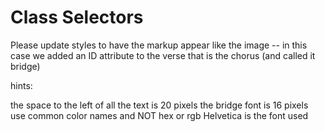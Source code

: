 # Class Selectors

Please update styles to have the markup appear like the image 
-- in this case we added an ID attribute to the verse that is 
the chorus (and called it bridge)

hints:

the space to the left of all the text is 20 pixels
the bridge font is 16 pixels
use common color names and NOT hex or rgb
Helvetica is the font used
